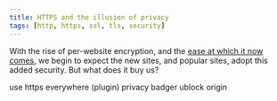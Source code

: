 ```yaml
---
title: HTTPS and the illusion of privacy
tags: [http, https, ssl, tls, security]
---
```


With the rise of per-website encryption, and the
[ease at which it now comes](https://blog.jeaye.com/2016/03/01/github-pages-https/),
we begin to expect the new sites, and popular sites, adopt this added security.
But what does it buy us?

use https everywhere (plugin)
privacy badger
ublock origin
